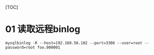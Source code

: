 [TOC]



# 01 读取远程binlog

```shell
mysqlbinlog -R --host=192.168.56.102 --port=3306 --user=root --password=root foo.000001
```

